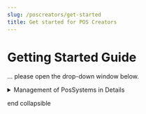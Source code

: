 ```yaml
---
slug: /poscreators/get-started
title: Get started for POS Creators
---
```


# Getting Started Guide


... please open the drop-down window below.

<details>
  <summary>Management of PosSystems in Details </summary>  


:::caution

    Depending on the chosen role, the fiskaltrust.Portal offers different actions. Suppose the action described here are not available, check `Company` / `Overview`for the active roles. We recommend to handle an account as PosCreator and as PosDealer separated. 
:::

![PosSystem Creation](images/PosSystem-creation-01.png "PosSystem / Add")


| steps | description                                                                                                                |
|:----------------------:|-------------------------------------------------------------------------------------------------------------------------------------|
|![Number 1](../images/Numbers/circle-1o.png) |Log in to the fiskaltrust.Portal as a PosCreator, select `PosSystems` and `Add` to create new ones.   |
|![Number 2](../images/Numbers/circle-2o.png) |Enter data like `Name`, `Brand`, `Type` and `Software Major Version` of your new PosSystem.   |
|![Number 3](../images/Numbers/circle-3o.png) |Make your selection at `Cash type`.  |
|![Number 4](../images/Numbers/circle-4o.png) |With `Create new`, you will find the new PosSystem in the list of your available systems.  |

![PosSystem Creation](images/PosSystem-creation-02.png "PosSystem / List")
| steps | description                                                                                                                |
|:----------------------:|-------------------------------------------------------------------------------------------------------------------------------------|
|![Number 1](../images/Numbers/circle-1o.png) | You can find the `PosSystemId` in the list but not change this value.  |
|![Number 2](../images/Numbers/circle-2o.png) | You can add `Business areas` and `Properties` to each PosSystem.   |
|![Number 3](../images/Numbers/circle-3o.png) | With `PosDealer`, you open the list of assigned PosDealers, read below for further details. |
|![Number 4](../images/Numbers/circle-4o.png) |You can change the data of the PosSystem with `Edit`.  |

| steps | description                                                                                                                |
|:----------------------:|-------------------------------------------------------------------------------------------------------------------------------------|
|![Number 1](../images/Numbers/circle-1o.png) |To check assigned PosSystem distributors, select `PosDealer`.  |
|![Number 2](../images/Numbers/circle-2o.png) |You find a list of all PosDealers assigned to your chosen PosSystem. To assign or invite more, select `Add`.  |
|![Number 3](../images/Numbers/circle-3o.png) |Enter the E-Mail address of the desired PosDealer and select `Search`. You can assign the selected PosSystem to the desired PosDealer if he is already registered. Or if no company with that E-Mail address is registered in the fiskaltrust.Portal, you can complete the business data and choose `Add / Invite`.This invitation will send an E-Mail and assign the company to your selected PosSystem. The invitation E-Mail contains a link that the recipient can use to complete the registration process. |


### 

![POS-Systems overview](images/POSSystem/POSSystem-overview.png)
POS-Systems - overview

![Number 1](../images/Numbers/1.png) **Text:** "Here you can manage your own POS-Systems and assign them to industries, properties and dealers."

![Number 2](../images/Numbers/2.png) Here you can select the industries for which the POS-System is suitable, e.g. "POS software\_1A".

![Number 3](../images/Numbers/3.png) Here you can define the properties that apply to the POS-System POS software\_1A.

![Number 4](../images/Numbers/4.png) Here you can add another PosDealer to the POS-System, e.g. for this manual "POS software\_1A".

![Number 5](../images/Numbers/5.png) The _PosSystemId_ is automatically assigned by the system. This must be used for programming by the PosCreator in order to send it to the ft.service in the request of the cash register. Only then can the cash register be assigned to the POS-System and thus to the PosCreator. Please note the information for PosCreators and in particular the current interface description at
[https://github.com/fiskaltrust/interface-doc](https://github.com/fiskaltrust/interface-doc).

### Industries served by a POS-System

![Available industries](images/POSSystem/Industries.png)
POS-System - Industries

![Number 1](../images/Numbers/1.png) **Text:"** Here you can select the industries for which the POS-System POS software\_1A is suitable. If you publish your company in [the fiskaltrust partnerlist](https://portal.fiskaltrust.at/public/filterpartners), you can filter interested parties by these industries."

### Features of a POS-System

![Available Features](images/POSSystem/Properties.png)
POS-System - Features

![Number 1](../images/Numbers/1.png) **Text:"** Here you can define the properties that apply to the POS-System POS software\_1A. When you publish your profile, customers can search for these properties."

The "POS software\_1A" is an example for this manual.

### Add PosDealer to a POS-System

![Add a PosDealer](images/POSSystem/AddDealer.png)
Add PosDealer to a POS-System

![Number 1](../images/Numbers/1.png) **Text:"** Here you can add another retailer to your cash register software\_1A. First enter the email address of the retailer you wish to contact, then click \[Next\]."

The "POS software\_1A" is an example for this manual.

### Assign existing PosDealer to POS-System

![Assign an existing PosDealer](images/POSSystem/AddExistingAccountToPosSystem.png)
Assign an existing PosDealer to a POS-System

![Number 1](../images/Numbers/1.png) Here you can assign already registered PosDealers to your POS-System.

### POS-System with assigned PosDealer

![Assigned PosDealers](images/POSSystem/Dealers/Dealers.png)
POS-System - assigned PosDeales

![Number 1](../images/Numbers/1.png) **Text:** "Here you see a list of all dealers assigned to your POS-System POS software\_1A. You can assign further dealers. If a company is not yet registered in the fiskaltrust.portal, an invitation will be sent to it by email."

### Request POS-System as PosDealer

A PosDealer can use this function to assign a POS-System from a manufacturer.

The POS-System is searched for first.

![Search a POS-System](images/POSSystem/SearchPossystem/SearchPosSystem.png)
Search a POS-System

![Number 1](../images/Numbers/1.png) **Text:** "Here you can search all POS-Systems already created in the fiskaltrust.Portal by various manufacturers according to various criteria. Afterwards you can be assigned by the respective manufacturer as a dealer for this POS-System distributed by you."

![Request POS-System as PosDealer](images/POSSystem/SearchPossystem/SearchPosSystemFound.png)
Request POS-System as PosDealer

![Number 1](../images/Numbers/1.png) If the required POS-System was found, the assignment can be requested from the primary contact of the PosDealer.

![Request was submitted](images/POSSystem/SearchPossystem/SearchPosSystem-Confirm.png)
Request was submitted

If the PosCreator accepts the assignment, the connection between the PosDealer and the manufacturer's POS-System is established.

![Email request for assigning POS-System](images/POSSystem/SearchPossystem/SearchPosSystem-Email.png)
Email request with the request to assign a POS-System to a PosDealer

By clicking on the "Link to accept the PosDealer" or the link below, the assignment is accepted. With the login the overview of the PosDealers and manufacturer is called up.

![List of PosDealers](images/POSSystem/Dealers/Dealers-Unlink.png)
List of PosDealers assigned to a POS-System

![Number 1](../images/Numbers/1.png) The PosCreator can cancel the assignment of a POS-System to a PosDealer at any time.


</details>



end collapsible